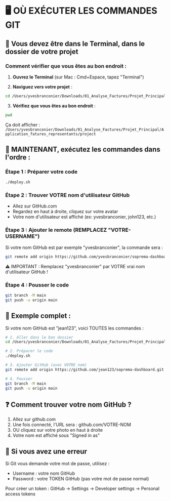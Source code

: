 # 🖥️ OÙ EXÉCUTER LES COMMANDES GIT

## 📍 Vous devez être dans le Terminal, dans le dossier de votre projet

### Comment vérifier que vous êtes au bon endroit :

1. **Ouvrez le Terminal** (sur Mac : Cmd+Espace, tapez "Terminal")

2. **Naviguez vers votre projet** :
```bash
cd /Users/yvesbranconier/Downloads/01_Analyse_Factures/Projet_Principal/Application_fatures_representants/project
```

3. **Vérifiez que vous êtes au bon endroit** :
```bash
pwd
```
Ça doit afficher : `/Users/yvesbranconier/Downloads/01_Analyse_Factures/Projet_Principal/Application_fatures_representants/project`

## 🎯 MAINTENANT, exécutez les commandes dans l'ordre :

### Étape 1 : Préparer votre code
```bash
./deploy.sh
```

### Étape 2 : Trouver VOTRE nom d'utilisateur GitHub
- Allez sur GitHub.com
- Regardez en haut à droite, cliquez sur votre avatar
- Votre nom d'utilisateur est affiché (ex: yvesbranconier, john123, etc.)

### Étape 3 : Ajouter le remote (REMPLACEZ "VOTRE-USERNAME")
Si votre nom GitHub est par exemple "yvesbranconier", la commande sera :
```bash
git remote add origin https://github.com/yvesbranconier/soprema-dashboard.git
```

⚠️ IMPORTANT : Remplacez "yvesbranconier" par VOTRE vrai nom d'utilisateur GitHub !

### Étape 4 : Pousser le code
```bash
git branch -M main
git push -u origin main
```

## 📝 Exemple complet :

Si votre nom GitHub est "jean123", voici TOUTES les commandes :
```bash
# 1. Aller dans le bon dossier
cd /Users/yvesbranconier/Downloads/01_Analyse_Factures/Projet_Principal/Application_fatures_representants/project

# 2. Préparer le code
./deploy.sh

# 3. Ajouter GitHub (avec VOTRE nom)
git remote add origin https://github.com/jean123/soprema-dashboard.git

# 4. Pousser
git branch -M main
git push -u origin main
```

## ❓ Comment trouver votre nom GitHub ?

1. Allez sur github.com
2. Une fois connecté, l'URL sera : github.com/VOTRE-NOM
3. OU cliquez sur votre photo en haut à droite
4. Votre nom est affiché sous "Signed in as"

## 🚨 Si vous avez une erreur

Si Git vous demande votre mot de passe, utilisez :
- Username : votre nom GitHub
- Password : votre TOKEN GitHub (pas votre mot de passe normal)

Pour créer un token : GitHub → Settings → Developer settings → Personal access tokens